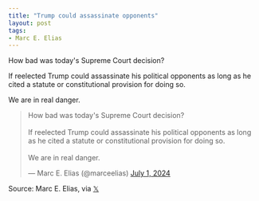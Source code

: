 ```yaml
---
title: "Trump could assassinate opponents"
layout: post
tags:
- Marc E. Elias
---
```


How bad was today's Supreme Court decision?

If reelected Trump could assassinate his political opponents as long as he cited a statute or constitutional provision for doing so.

We are in real danger.

<blockquote class="twitter-tweet"><p lang="en" dir="ltr">How bad was today&#39;s Supreme Court decision? <br><br>If reelected Trump could assassinate his political opponents as long as he cited a statute or constitutional provision for doing so.<br><br>We are in real danger.</p>&mdash; Marc E. Elias (@marceelias) <a href="https://twitter.com/marceelias/status/1807795064074125593?ref_src=twsrc%5Etfw">July 1, 2024</a></blockquote> <script async src="https://platform.twitter.com/widgets.js" charset="utf-8"></script>

Source: Marc E. Elias, via [𝕏](https://x.com)
